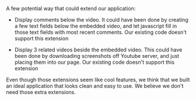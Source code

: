 A few potential way that could extend our application:

- Display comments below the video. It could have been done by creating a few text fields below the embedded video, 
and let javascript fill in those text fields with most recent comments. 
Our existing code doesn't support this extension

- Display 3 related videos beside the embedded video. This could have been done by downloading screenshots off Youtube server, and just placing them into our page. Our existing code doesn't support this extension

Even though those extensions seem like cool features, we think that we built an ideal application that looks clean and easy to use. We believe we don't need those extra extensions.